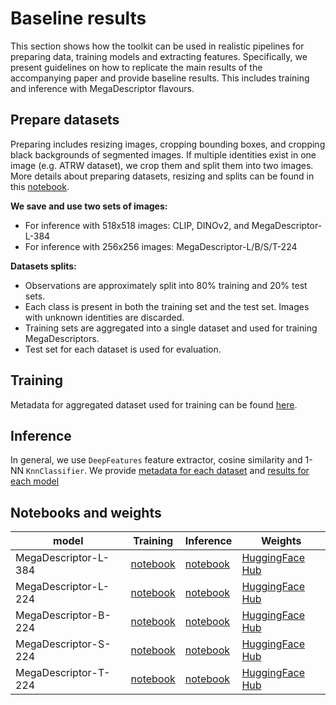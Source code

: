 # Baseline results

This section shows how the toolkit can be used in realistic pipelines for preparing data, training models and extracting features. Specifically, we present guidelines on how to replicate the main results of the accompanying paper and provide baseline results. This includes training and inference with MegaDescriptor flavours.


## Prepare datasets

Preparing includes resizing images, cropping bounding boxes, and cropping black backgrounds of segmented images.
If multiple identities exist in one image (e.g. ATRW dataset), we crop them and split them into two images. More details about preparing datasets, resizing and splits can be found in this [notebook](https://github.com/WildlifeDatasets/wildlife-tools/blob/main/baselines/data/prepare_datasets.ipynb).


**We save and use two sets of images:**

- For inference with 518x518 images: CLIP, DINOv2, and MegaDescriptor-L-384
- For inference with 256x256 images: MegaDescriptor-L/B/S/T-224


**Datasets splits:**

- Observations are approximately split into 80% training and 20% test sets.
- Each class is present in both the training set and the test set. Images with unknown identities are discarded.
- Training sets are aggregated into a single dataset and used for training MegaDescriptors.
- Test set for each dataset is used for evaluation.


## Training
Metadata for aggregated dataset used for training can be found [here](https://github.com/WildlifeDatasets/wildlife-tools/blob/main/baselines/data/metadata/combined/combined_all.csv).



## Inference
In general, we use `DeepFeatures` feature extractor, cosine similarity and 1-NN `KnnClassifier`. We provide [metadata for each dataset](https://github.com/WildlifeDatasets/wildlife-tools/tree/main/baselines/data/metadata/datasets) and [results for each model](https://github.com/WildlifeDatasets/wildlife-tools/tree/main/baselines/inference/results)



## Notebooks and weights


| model | Training  | Inference  | Weights |
| ----- | -------           |     -------        |    ---- |
| MegaDescriptor-L-384 | [notebook](https://github.com/WildlifeDatasets/wildlife-tools/blob/main/baselines/training/MegaDescriptor-L-384.ipynb) | [notebook](https://github.com/WildlifeDatasets/wildlife-tools/blob/main/baselines/inference/MegaDescriptor-L-384.ipynb) | [HuggingFace Hub](https://huggingface.co/BVRA/MegaDescriptor-L-384) |
| MegaDescriptor-L-224 | [notebook](https://github.com/WildlifeDatasets/wildlife-tools/blob/main/baselines/training/MegaDescriptor-L-224.ipynb) | [notebook](https://github.com/WildlifeDatasets/wildlife-tools/blob/main/baselines/inference/MegaDescriptor-L-224.ipynb) | [HuggingFace Hub](https://huggingface.co/BVRA/MegaDescriptor-L-224)  |
| MegaDescriptor-B-224 | [notebook](https://github.com/WildlifeDatasets/wildlife-tools/blob/main/baselines/training/MegaDescriptor-B-224.ipynb) | [notebook](https://github.com/WildlifeDatasets/wildlife-tools/blob/main/baselines/inference/MegaDescriptor-B-224.ipynb) | [HuggingFace Hub](https://huggingface.co/BVRA/MegaDescriptor-B-224) |
| MegaDescriptor-S-224 | [notebook](https://github.com/WildlifeDatasets/wildlife-tools/blob/main/baselines/training/MegaDescriptor-S-224.ipynb) | [notebook](https://github.com/WildlifeDatasets/wildlife-tools/blob/main/baselines/inference/MegaDescriptor-S-224.ipynb) | [HuggingFace Hub](https://huggingface.co/BVRA/MegaDescriptor-S-224) |
| MegaDescriptor-T-224 | [notebook](https://github.com/WildlifeDatasets/wildlife-tools/blob/main/baselines/training/MegaDescriptor-T-224.ipynb) | [notebook](https://github.com/WildlifeDatasets/wildlife-tools/blob/main/baselines/inference/MegaDescriptor-T-224.ipynb) | [HuggingFace Hub](https://huggingface.co/BVRA/MegaDescriptor-T-224) |


